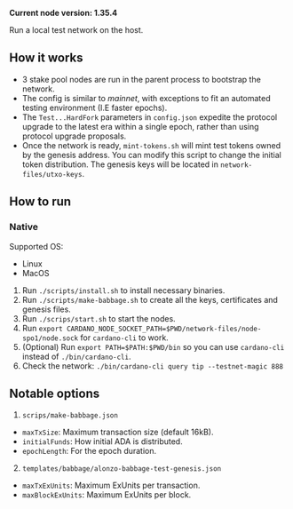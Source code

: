 **Current node version: 1.35.4**

Run a local test network on the host.

## How it works

- 3 stake pool nodes are run in the parent process to bootstrap the network.
- The config is similar to _mainnet_, with exceptions to fit an automated testing environment (I.E faster epochs).
- The `Test...HardFork` parameters in `config.json` expedite the protocol upgrade to the latest era within a single epoch, rather than using protocol upgrade proposals.
- Once the network is ready, `mint-tokens.sh` will mint test tokens owned by the genesis address. You can modify this script to change the initial token distribution. The genesis keys will be located in `network-files/utxo-keys`.

## How to run

### Native

Supported OS:

- Linux
- MacOS

1. Run `./scripts/install.sh` to install necessary binaries.
2. Run `./scripts/make-babbage.sh` to create all the keys, certificates and genesis files.
3. Run `./scrips/start.sh` to start the nodes.
4. Run `export CARDANO_NODE_SOCKET_PATH=$PWD/network-files/node-spo1/node.sock` for `cardano-cli` to work.
5. (Optional) Run `export PATH=$PATH:$PWD/bin` so you can use `cardano-cli` instead of `./bin/cardano-cli`.
6. Check the network: `./bin/cardano-cli query tip --testnet-magic 888`

## Notable options

1. `scrips/make-babbage.json`

- `maxTxSize`: Maximum transaction size (default 16kB).
- `initialFunds`: How initial ADA is distributed.
- `epochLength`: For the epoch duration.
  
2. `templates/babbage/alonzo-babbage-test-genesis.json`

- `maxTxExUnits`: Maximum ExUnits per transaction.
- `maxBlockExUnits`: Maximum ExUnits per block.
